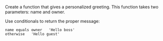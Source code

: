 Create a function that gives a personalized greeting. This function takes two parameters: name and owner.

Use conditionals to return the proper message:
```
name equals owner	'Hello boss'
otherwise	'Hello guest'
```
